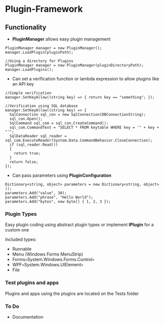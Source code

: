 # Plugin-Framework

## Functionality

* **PluginManager** allows easy plugin management
```
PluginManager manager = new PluginManager();
manager.LoadPlugin(pluginPath);

//Using a directory for Plugins
PluginManager manager = new PluginManager(pluginDirectoryPath);
manager.LoadPlugins();
```
* Can set a verification function or lambda expression to allow plugins like an API key
```
//Simple verification
manager.SetKeyAllow((string key) => { return key == "something"; });

//Verification using SQL database
manager.SetKeyAllow((string key) => {
  SqlConnection sql_con = new SqlConnection(DBConnectionString);
  sql_con.Open();
  SqlCommand sql_com = sql_con.CreateCommand();
  sql_com.CommandText = "SELECT * FROM keytable WHERE key = '" + key + "'";
  SqlDataReader sql_reader = sql_com.ExecuteReader(System.Data.CommandBehavior.CloseConnection);
  if (sql_reader.Read())
  {
    return true;
  }
  return false;
});
```
* Can pass parameters using **PluginConfiguration**
```
Dictionary<string, object> parameters = new Dictionary<string, object>();
parameters.Add("value", 30);
parameters.Add("phrase", "Hello World");
parameters.Add("bytes", new byte[] { 1, 2, 3 });
```

### Plugin Types
Easy plugin coding using abstract plugin types or implement **IPlugin** for a custom one

Included types: 
* Runnable
* Menu (Windows Forms MenuStrip)
* Forms`<`System.Windows.Forms.Control`>`
* WPF`<`System.Windows.UIElement`>`
* File

### Test plugins and apps
Plugins and apps using the plugins are located on the Tests folder

### To Do
* Documentation
